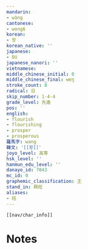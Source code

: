 ```yaml
---
mandarin:
- wàng
cantonese:
- wong6
korean:
- 왕
korean_native: ''
japanese:
- OU
japanese_nanori: ''
vietnamese:
middle_chinese_initial: 0
middle_chinese_final: ʉɐŋ
stroke_count: 8
radical: 日
skip_number: 1-4-4
grade_level: 先進
pos: ''
english:
- flourish
- flourishing
- prosper
- prosperous
羅馬字: wang
韓文: '[[왕]]'
joyo_level: 高等
hsk_level: ''
hanmun_edu_level: ''
danayo_id: 7043
mc_id: 0
graphemic_classification: 王
stand_in: 興旺
aliases:
- 𫞂
---
```

```meta-bind-embed
[[nav/char_info]]
```

# Notes
